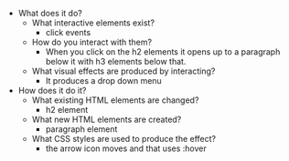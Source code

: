 * What does it do?
  * What interactive elements exist?
    * click events
  * How do you interact with them?
    * When you click on the h2 elements it opens up to a paragraph below it with h3 elements below that.
  * What visual effects are produced by interacting?
    * It produces a drop down menu
* How does it do it?
  * What existing HTML elements are changed?
    * h2 element
  * What new HTML elements are created?
    * paragraph element
  * What CSS styles are used to produce the effect?
    * the arrow icon moves and that uses :hover
